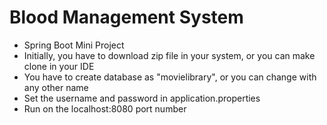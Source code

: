 # Blood Management System
* Spring Boot Mini Project<br>
* Initially, you have to download zip file in your system, or you can make clone in your IDE<br>
* You have to create database as "movielibrary", or you can change with any other name<br>
* Set the username and password in application.properties 
* Run on the localhost:8080 port number


